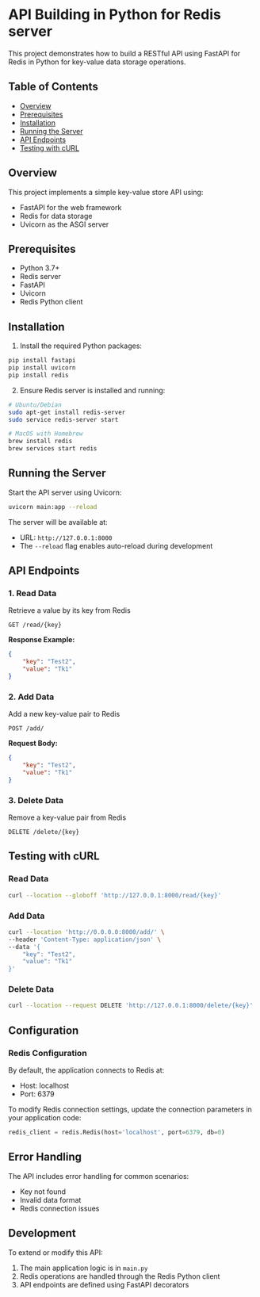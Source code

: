 # API Building in Python for Redis server

This project demonstrates how to build a RESTful API using FastAPI for Redis in Python for key-value data storage operations.

## Table of Contents
- [Overview](#overview)
- [Prerequisites](#prerequisites)
- [Installation](#installation)
- [Running the Server](#running-the-server)
- [API Endpoints](#api-endpoints)
- [Testing with cURL](#testing-with-curl)

## Overview

This project implements a simple key-value store API using:
- FastAPI for the web framework
- Redis for data storage
- Uvicorn as the ASGI server

## Prerequisites

- Python 3.7+
- Redis server
- FastAPI
- Uvicorn
- Redis Python client

## Installation

1. Install the required Python packages:
```bash
pip install fastapi
pip install uvicorn
pip install redis
```

2. Ensure Redis server is installed and running:
```bash
# Ubuntu/Debian
sudo apt-get install redis-server
sudo service redis-server start

# MacOS with Homebrew
brew install redis
brew services start redis
```

## Running the Server

Start the API server using Uvicorn:

```bash
uvicorn main:app --reload
```

The server will be available at:
- URL: `http://127.0.0.1:8000`
- The `--reload` flag enables auto-reload during development

## API Endpoints

### 1. Read Data
Retrieve a value by its key from Redis

```http
GET /read/{key}
```

**Response Example:**
```json
{
    "key": "Test2",
    "value": "Tk1"
}
```

### 2. Add Data
Add a new key-value pair to Redis

```http
POST /add/
```

**Request Body:**
```json
{
    "key": "Test2",
    "value": "Tk1"
}
```

### 3. Delete Data
Remove a key-value pair from Redis

```http
DELETE /delete/{key}
```

## Testing with cURL

### Read Data
```bash
curl --location --globoff 'http://127.0.0.1:8000/read/{key}'
```

### Add Data
```bash
curl --location 'http://0.0.0.0:8000/add/' \
--header 'Content-Type: application/json' \
--data '{
    "key": "Test2",
    "value": "Tk1"
}'
```

### Delete Data
```bash
curl --location --request DELETE 'http://127.0.0.1:8000/delete/{key}'
```

## Configuration

### Redis Configuration
By default, the application connects to Redis at:
- Host: localhost
- Port: 6379

To modify Redis connection settings, update the connection parameters in your application code:

```python
redis_client = redis.Redis(host='localhost', port=6379, db=0)
```

## Error Handling

The API includes error handling for common scenarios:
- Key not found
- Invalid data format
- Redis connection issues

## Development

To extend or modify this API:
1. The main application logic is in `main.py`
2. Redis operations are handled through the Redis Python client
3. API endpoints are defined using FastAPI decorators

